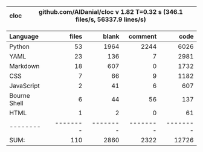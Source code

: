 cloc|github.com/AlDanial/cloc v 1.82  T=0.32 s (346.1 files/s, 56337.9 lines/s)
--- | ---

Language|files|blank|comment|code
:-------|-------:|-------:|-------:|-------:
Python|53|1964|2244|6026
YAML|23|136|7|2981
Markdown|18|607|0|1732
CSS|7|66|9|1182
JavaScript|2|41|6|607
Bourne Shell|6|44|56|137
HTML|1|2|0|61
--------|--------|--------|--------|--------
SUM:|110|2860|2322|12726
